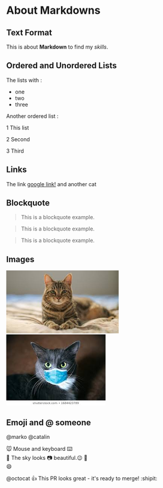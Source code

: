# About Markdowns

## Text Format
This is about **Markdown** to find my _skills_.

## Ordered and Unordered Lists
The lists with :
* one 
* two
* three

Another ordered list :

1 This list 

2 Second

3 Third


## Links 
The link [google link!](http://google.com)
and another cat

## Blockquote
> This is a blockquote example.

> This is a blockquote example.

> This is a blockquote example.

## Images 
![ca](img/c.jpeg)
![cat image](./img/cat.jpeg)



## Emoji and @ someone 

@marko 
@catalin 

:mouse: Mouse and keyboard :keyboard:  
:rainbow: The sky looks :camera: beautiful.:wink:
:floppy_disk:  
:smile:

@octocat :+1: This PR looks great - it's ready to merge! :shipit:

